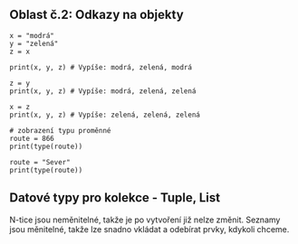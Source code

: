## Oblast č.2: Odkazy na objekty

```Py
x = "modrá"
y = "zelená"
z = x

print(x, y, z) # Vypíše: modrá, zelená, modrá

z = y
print(x, y, z) # Vypíše: modrá, zelená, zelená

x = z
print(x, y, z) # Vypíše: zelená, zelená, zelená
```

```Py
# zobrazení typu proměnné
route = 866
print(type(route))

route = "Sever"
print(type(route))
```

## Datové typy pro kolekce - Tuple, List
N-tice jsou neměnitelné, takže je po vytvoření již nelze změnit. Seznamy jsou měnitelné, takže lze 
snadno vkládat a odebírat prvky, kdykoli chceme.
